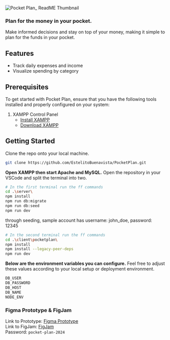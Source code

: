 ![Pocket Plan_ ReadME Thumbnail](https://github.com/user-attachments/assets/6079c0af-b7db-456c-9bcc-c4c12efc4c1c)

### Plan for the money in your pocket.
Make informed decisions and stay on top of your money, making it simple to plan for the funds in your pocket.

## Features
- Track daily expenses and income
- Visualize spending by category

## Prerequisites
To get started with Pocket Plan, ensure that you have the following tools installed and properly configured on your system:
1. XAMPP Control Panel
   - [Install XAMPP](https://www.ionos.com/digitalguide/server/tools/xampp-tutorial-create-your-own-local-test-server/)
   - [Download XAMPP](https://www.apachefriends.org/de/download.html)

## Getting Started
Clone the repo onto your local machine.
```bash
git clone https://github.com/EstelitoBuenavista/PocketPlan.git
```

**Open XAMPP then start Apache and MySQL.** Open the repository in your VSCode and split the terminal into two.
```bash
# In the first terminal run the ff commands
cd .\server\
npm install
npm run db:migrate
npm run db:seed
npm run dev
```
through seeding, sample account has username: john_doe, password: 12345
```bash
# In the second terminal run the ff commands
cd .\client\pocketplan\
npm install
npm install --legacy-peer-deps
npm run dev
```

**Below are the environment variables you can configure.** Feel free to adjust these values according to your local setup or deployment environment.
```bash
DB_USER
DB_PASSWORD
DB_HOST
DB_NAME
NODE_ENV
```

### Figma Prototype & FigJam
Link to Prototype: [Figma Prototype](https://www.figma.com/proto/ysSmUzq4G3R9yIVdDLly2H/3105_AppDev%3A-B.T.V.?page-id=0%3A1&node-id=22-82&node-type=canvas&viewport=-199%2C-479%2C0.71&t=gmdaKf22hjGDhRdV-1&scaling=scale-down&content-scaling=fixed&starting-point-node-id=22%3A82)  
Link to FigJam: [FigJam](https://www.figma.com/board/cNS3Iu8aHhxEwPoT12O8tU/3105_AppDev%3A-Pocket-Plan-FigJam?node-id=0-1&t=5sALwjj56ib4VqaB-1)  
Password: `pocket-plan-2024`
